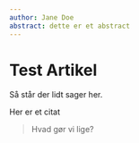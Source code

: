 ```yaml
---
author: Jane Doe
abstract: dette er et abstract
---
```


# Test Artikel

Så står der lidt sager her.

Her er et citat

> Hvad gør vi lige?
